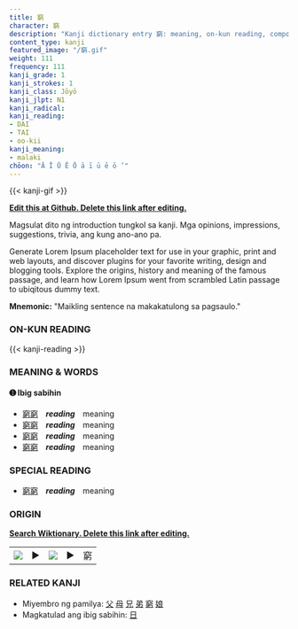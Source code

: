 ```yaml
---
title: 窮
character: 窮
description: "Kanji dictionary entry 窮: meaning, on-kun reading, compounds, origin, related kanji"
content_type: kanji
featured_image: "/窮.gif"
weight: 111
frequency: 111
kanji_grade: 1
kanji_strokes: 1
kanji_class: Jōyō
kanji_jlpt: N1
kanji_radical: 
kanji_reading: 
- DAI
- TAI
- oo-kii
kanji_meaning:
- malaki
chōon: "Ā Ī Ū Ē Ō ā ī ū ē ō ’"
---
```

[//]: # (Don't edit the line below. Kanji animated GIF code is automatically generated.)
{{< kanji-gif >}}

[//]: # (Edit below this line.)

**[Edit this at Github. Delete this link after editing.](https://github.com/tim0g/tim/tree/main/content/kanji/窮/index.md)**

Magsulat dito ng introduction tungkol sa kanji. Mga opinions, impressions, suggestions, trivia, ang kung ano-ano pa.

Generate Lorem Ipsum placeholder text for use in your graphic, print and web layouts, and discover plugins for your favorite writing, design and blogging tools. Explore the origins, history and meaning of the famous passage, and learn how Lorem Ipsum went from scrambled Latin passage to ubiqitous dummy text.
 
**Mnemonic:** "Maikling sentence na makakatulong sa pagsaulo."

### ON-KUN READING

[//]: # (Don't edit the line below. ON-KUN READING code is automatically generated.)
{{< kanji-reading >}}

### MEANING & WORDS

#### ➊ **Ibig sabihin**
  - [窮](../窮)[窮](../窮)　***reading***　meaning
  - [窮](../窮)[窮](../窮)　***reading***　meaning
  - [窮](../窮)[窮](../窮)　***reading***　meaning
  - [窮](../窮)[窮](../窮)　***reading***　meaning

### SPECIAL READING
  - [窮](../窮)[窮](../窮)　***reading***　meaning

### ORIGIN

**[Search Wiktionary. Delete this link after editing.](https://wiktionary.org/wiki/窮)**
<table class="kanji-table"><tr><td>
<img src="60px-窮-bronze.svg.png">
</td><td>▶</td><td>
<img src="60px-窮-oracle.svg.png">
</td><td>▶</td>
<td class="kanji-origin">窮</td>
</tr></table>

### RELATED KANJI
- Miyembro ng pamilya: [父](../父) [母](../母) [兄](../兄) [弟](../弟) [窮](../窮) [娘](../娘)
- Magkatulad ang ibig sabihin: [日](../日)
